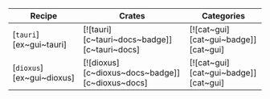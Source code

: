 | Recipe | Crates | Categories |
|--------|--------|------------|
| [`tauri`][ex~gui~tauri] | [![tauri][c~tauri~docs~badge]][c~tauri~docs] | [![cat~gui][cat~gui~badge]][cat~gui] |
| [`dioxus`][ex~gui~dioxus] | [![dioxus][c~dioxus~docs~badge]][c~dioxus~docs] | [![cat~gui][cat~gui~badge]][cat~gui] |
